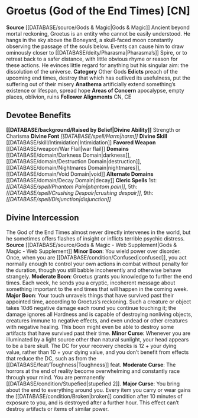 ﻿---
ability:
- Strength
- Charisma
ability_boost:
- Strength
- Charisma
alignment: CN
deity:
- '[[DATABASE/deity/Groetus|Groetus]]'
deity_category: Other Gods
divine_font: Harm
domain:
- '[[DATABASE/domain/Darkness Domain|Darkness]]'
- '[[DATABASE/domain/Decay Domain|Decay]]'
- '[[DATABASE/domain/Destruction Domain|Destruction]]'
- '[[DATABASE/domain/Nightmares Domain|Nightmares]]'
- '[[DATABASE/domain/Void Domain|Void]]'
favored_weapon: '[[DATABASE/weapon/War Flail|War Flail]]'
follower_alignment:
- CN
- CE
id: '38'
name: Groetus
rarity: Common
skill:
- '[[DATABASE/skill/Intimidation|Intimidation]]'
source: '[[DATABASE/source/Gods & Magic|Gods & Magic]]'
type: Deity

---
# Groetus (God of the End Times) [CN]

**Source** [[DATABASE/source/Gods & Magic|Gods & Magic]] 
Ancient beyond mortal reckoning, Groetus is an entity who cannot be easily understood. He hangs in the sky above the Boneyard, a skull-faced moon constantly observing the passage of the souls below. Events can cause him to draw ominously closer to [[DATABASE/deity/Pharasma|Pharasma’s]] Spire, or to retreat back to a safer distance, with little obvious rhyme or reason for these actions. He evinces little regard for anything but his singular aim: the dissolution of the universe.
**Category** Other Gods
**Edicts** preach of the upcoming end times, destroy that which has outlived its usefulness, put the suffering out of their misery
**Anathema** artificially extend something’s existence or lifespan, spread hope
**Areas of Concern** apocalypse, empty places, oblivion, ruins
**Follower Alignments** CN, CE

## Devotee Benefits

**[[DATABASE/background/Raised by Belief|Divine Ability]]** Strength or Charisma
**Divine Font** _[[DATABASE/spell/Harm|harm]]_
**Divine Skill** [[DATABASE/skill/Intimidation|Intimidation]]
**Favored Weapon** [[DATABASE/weapon/War Flail|war flail]]
**Domains** [[DATABASE/domain/Darkness Domain|darkness]], [[DATABASE/domain/Destruction Domain|destruction]], [[DATABASE/domain/Nightmares Domain|nightmares]], [[DATABASE/domain/Void Domain|void]]
**Alternate Domains** [[DATABASE/domain/Decay Domain|decay]]
**Cleric Spells** 1st: _[[DATABASE/spell/Phantom Pain|phantom pain]]_, 5th: _[[DATABASE/spell/Crushing Despair|crushing despair]]_, 9th: _[[DATABASE/spell/Disjunction|disjunction]]_

## Divine Intercession

The God of the End Times almost never directly intervenes in the world, but he sometimes offers flashes of insight or inflicts terrible psychic distress.
**Source** [[DATABASE/source/Gods & Magic - Web Supplement|Gods & Magic - Web Supplement]]
**Minor Boon**: You wield power over disorder. Once, when you are [[DATABASE/condition/Confused|confused]], you act normally enough to control your own actions in combat without penalty for the duration, though you still babble incoherently and otherwise behave strangely.
**Moderate Boon**: Groetus grants you knowledge to further the end times. Each week, he sends you a cryptic, incoherent message about something important to the end times that will happen in the coming week.
**Major Boon**: Your touch unravels things that have survived past their appointed time, according to Groetus’s reckoning. Such a creature or object takes 10d6 negative damage each round you continue touching it; the damage ignores all Hardness and is capable of destroying nonliving objects, creatures immune to negative effects, and even undead or other creatures with negative healing. This boon might even be able to destroy some artifacts that have survived past their time.
**Minor Curse**: Whenever you are illuminated by a light source other than natural sunlight, your head appears to be a bare skull. The DC for your recovery checks is 12 + your dying value, rather than 10 + your dying value, and you don’t benefit from effects that reduce the DC, such as from the [[DATABASE/feat/Toughness|Toughness]] feat.
**Moderate Curse**: The horrors at the end of reality become overwhelming and constantly race through your mind. You are permanently [[DATABASE/condition/Stupefied|stupefied 2]].
**Major Curse**: You bring about the end to everything around you. Every item you carry or wear gains the [[DATABASE/condition/Broken|broken]] condition after 10 minutes of exposure to you, and is destroyed after a further hour. This effect can’t destroy artifacts or items of similar power.